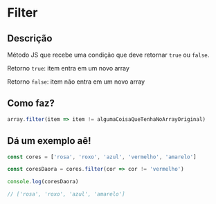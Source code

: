 # Filter

## Descrição
Método JS que recebe uma condição que deve retornar `true` ou `false`.

Retorno `true`: item entra em um novo array

Retorno `false`: item não entra em um novo array

## Como faz?

```js
array.filter(item => item != algumaCoisaQueTenhaNoArrayOriginal)

```

## Dá um exemplo aê!

```js
const cores = ['rosa', 'roxo', 'azul', 'vermelho', 'amarelo']

const coresDaora = cores.filter(cor => cor != 'vermelho')

console.log(coresDaora)

// ['rosa', 'roxo', 'azul', 'amarelo']

```
